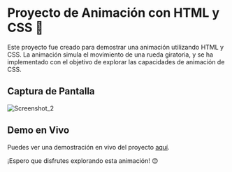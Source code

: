 # Proyecto de Animación con HTML y CSS 🎨

Este proyecto fue creado para demostrar una animación utilizando HTML y CSS. La animación simula el movimiento de una rueda giratoria, y se ha implementado con el objetivo de explorar las capacidades de animación de CSS.

## Captura de Pantalla

![Screenshot_2](https://github.com/robert2236/ferris-weel/assets/91293983/f1ffc14d-5b00-42e0-9bf8-c456dee87f8c)

## Demo en Vivo

Puedes ver una demostración en vivo del proyecto [aquí](https://app.netlify.com/sites/ferrisweel/overview).

¡Espero que disfrutes explorando esta animación! 😊
